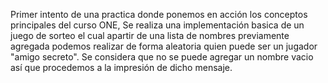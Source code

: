 Primer intento de una practica donde ponemos en acción los conceptos principales del curso ONE, Se realiza una implementación basica de un juego de sorteo el cual apartir de una lista de nombres previamente agregada
podemos realizar de forma aleatoria quien puede ser un jugador "amigo secreto".
Se considera que no se puede agregar un nombre vacio así que procedemos a la impresión de dicho mensaje.
